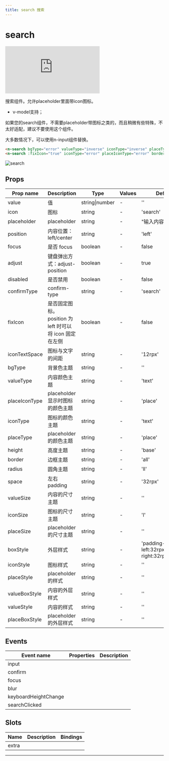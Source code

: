 ```yaml
---
title: search 搜索
---
```


# search

<div class="demo-box">
	<iframe scrolling="auto" frameborder="0" src="https://npro.redou.vip/h5/#/pages/input/search" class="demo-box-iframe"></iframe>
</div>

搜索组件。允许placeholder里面带icon图标。

- v-model支持；

如果您的search组件，不需要placeholder带图标之类的，而且稍微有些特殊，不太好适配，建议不要使用这个组件。

大多数情况下，可以使用n-input组件替换。

```html
<n-search bgType="error" valueType="inverse" iconType="inverse" placeType="inverse" placeIconType="inverse"></n-search>
<n-search :fixIcon="true" iconType="error" placeIconType="error" border="all-error"></n-search>
```

![search](/img/coms/search.jpg)

## Props

| Prop name     | Description                                             | Type           | Values | Default                                   |
| ------------- | ------------------------------------------------------- | -------------- | ------ | ----------------------------------------- |
| value         | 值                                                      | string\|number | -      | ''                                        |
| icon          | 图标                                                    | string         | -      | 'search'                                  |
| placeholder   | placeholder                                             | string         | -      | "输入内容开始搜索"                        |
| position      | 内容位置：left/center                                   | string         | -      | 'left'                                    |
| focus         | 是否 focus                                              | boolean        | -      | false                                     |
| adjust        | 键盘弹出方式：adjust-position                           | boolean        | -      | true                                      |
| disabled      | 是否禁用                                                | boolean        | -      | false                                     |
| confirmType   | confirm-type                                            | string         | -      | 'search'                                  |
| fixIcon       | 是否固定图标。position 为 left 时可以将 icon 固定在左侧 | boolean        | -      | false                                     |
| iconTextSpace | 图标与文字的间距                                        | string         | -      | '12rpx'                                   |
| bgType        | 背景色主题                                              | string         | -      | ''                                        |
| valueType     | 内容颜色主题                                            | string         | -      | 'text'                                    |
| placeIconType | placeholder 显示时图标的颜色主题                        | string         | -      | 'place'                                   |
| iconType      | 图标的颜色主题                                          | string         | -      | 'text'                                    |
| placeType     | placeholder 的颜色主题                                  | string         | -      | 'place'                                   |
| height        | 高度主题                                                | string         | -      | 'base'                                    |
| border        | 边框主题                                                | string         | -      | 'all'                                     |
| radius        | 圆角主题                                                | string         | -      | 'll'                                      |
| space         | 左右 padding                                            | string         | -      | '32rpx'                                   |
| valueSize     | 内容的尺寸主题                                          | string         | -      | ''                                        |
| iconSize      | 图标的尺寸主题                                          | string         | -      | 'l'                                       |
| placeSize     | placeholder 的尺寸主题                                  | string         | -      | ''                                        |
| boxStyle      | 外层样式                                                | string         | -      | 'padding-left:32rpx;padding-right:32rpx;' |
| iconStyle     | 图标样式                                                | string         | -      | ''                                        |
| placeStyle    | placeholder 的样式                                      | string         | -      | ''                                        |
| valueBoxStyle | 内容的外层样式                                          | string         | -      | ''                                        |
| valueStyle    | 内容的样式                                              | string         | -      | ''                                        |
| placeBoxStyle | placeholder 的外层样式                                  | string         | -      | ''                                        |

## Events

| Event name           | Properties | Description |
| -------------------- | ---------- | ----------- |
| input                |            |
| confirm              |            |
| focus                |            |
| blur                 |            |
| keyboardHeightChange |            |
| searchClicked        |            |

## Slots

| Name  | Description | Bindings |
| ----- | ----------- | -------- |
| extra |             |          |

---
